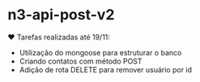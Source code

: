 # n3-api-post-v2

:heart: Tarefas realizadas até 19/11:

- Utilização do mongoose para estruturar o banco
- Criando contatos com método POST
- Adição de rota DELETE para remover usuário por id
